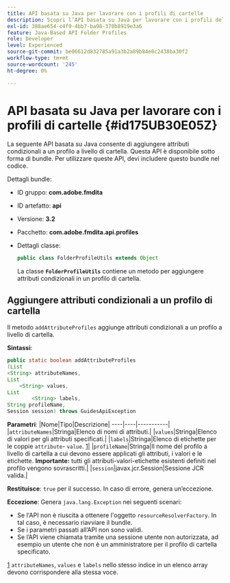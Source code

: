 ```yaml
---
title: API basata su Java per lavorare con i profili di cartelle
description: Scopri l’API basata su Java per lavorare con i profili delle cartelle
exl-id: 388ae654-c4f9-4bb7-ba98-370b8919e3a6
feature: Java-Based API Folder Profiles
role: Developer
level: Experienced
source-git-commit: be06612d832785a91a3b2a89b84e0c2438ba30f2
workflow-type: tm+mt
source-wordcount: '245'
ht-degree: 0%

---
```


# API basata su Java per lavorare con i profili di cartelle {#id175UB30E05Z}

La seguente API basata su Java consente di aggiungere attributi condizionali a un profilo a livello di cartella. Questa API è disponibile sotto forma di bundle. Per utilizzare queste API, devi includere questo bundle nel codice.

Dettagli bundle:

- ID gruppo: **com.adobe.fmdita**

- ID artefatto: **api**

- Versione: **3.2**

- Pacchetto: **com.adobe.fmdita.api.profiles**

- Dettagli classe:

  ```JAVA
  public class FolderProfileUtils extends Object
  ```

  La classe **`FolderProfileUtils`** contiene un metodo per aggiungere attributi condizionali in un profilo di cartella.


## Aggiungere attributi condizionali a un profilo di cartella

Il metodo ``addAttributeProfiles`` aggiunge attributi condizionali a un profilo a livello di cartella.

**Sintassi**:

```JAVA
public static boolean addAttributeProfiles
(List
<String> attributeNames, 
List
    <String> values, 
List
        <String> labels,
String profileName, 
Session session) throws GuidesApiException
```

**Parametri**:
|Nome|Tipo|Descrizione|
----|----|-----------|
|``attributeNames``|Stringa|Elenco di nomi di attributi.|
|``values``|Stringa|Elenco di valori per gli attributi specificati.|
|`labels`|Stringa|Elenco di etichette per le coppie `attribute`- `value`. [1](#fntarg_1)|
|`profileName`|Stringa|Il nome del profilo a livello di cartella a cui devono essere applicati gli attributi, i valori e le etichette. **Importante:** tutti gli attributi-valori-etichette esistenti definiti nel profilo vengono sovrascritti.|
|`session`|javax.jcr.Session|Sessione JCR valida.|

**Restituisce**:
`true` per il successo. In caso di errore, genera un’eccezione.

**Eccezione**:
Genera ``java.lang.Exception`` nei seguenti scenari:

- Se l&#39;API non è riuscita a ottenere l&#39;oggetto `resourceResolverFactory`. In tal caso, è necessario riavviare il bundle.
- Se i parametri passati all’API non sono validi.
- Se l’API viene chiamata tramite una sessione utente non autorizzata, ad esempio un utente che non è un amministratore per il profilo di cartella specificato.

[1](#fnsrc_1) `attributeNames`, `values` e `labels` nello stesso indice in un elenco array devono corrispondere alla stessa voce.
